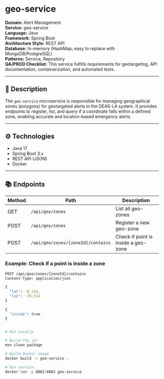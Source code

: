 # geo-service

**Domain:** Alert Management  
**Service:** geo-service  
**Language:** Java  
**Framework:** Spring Boot  
**Architecture Style:** REST API  
**Database:** In-memory (HashMap; easy to replace with MongoDB/PostgreSQL)  
**Patterns:** Service, Repository  
**QA/PROD Checklist:** This service fulfills requirements for geotargeting, API documentation, containerization, and automated tests.

---

## 📝 Description

The `geo-service` microservice is responsible for managing geographical zones (polygons) for geotargeted alerts in the DEAS-LA system. It provides endpoints to register, list, and query if a coordinate falls within a defined zone, enabling accurate and location-based emergency alerts.

---

## ⚙️ Technologies

- Java 17
- Spring Boot 3.x
- REST API (JSON)
- Docker

---

## 📚 Endpoints

| Method | Path                                | Description                             |
|--------|-------------------------------------|-----------------------------------------|
| GET    | `/api/geo/zones`                    | List all geo-zones                      |
| POST   | `/api/geo/zones`                    | Register a new geo-zone                 |
| POST   | `/api/geo/zones/{zoneId}/contains`  | Check if point is inside a geo-zone     |

### Example: Check if a point is inside a zone

```bash
POST /api/geo/zones/{zoneId}/contains
Content-Type: application/json

{
  "lat": -0.214,
  "lon": -78.514
}

{
  "inside": true
}


# Run Locally

# Build the jar
mvn clean package

# Build Docker image
docker build -t geo-service .

# Run service
docker run -p 8082:8082 geo-service
